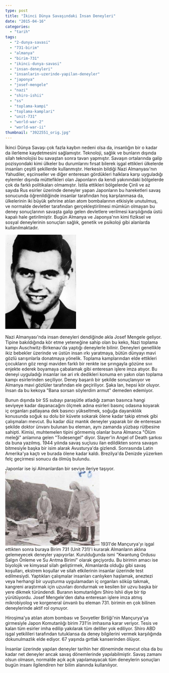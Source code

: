 ```yaml
---
type: post
title: "İkinci Dünya Savaşındaki İnsan Deneyleri"
date: "2015-04-16"
categories: 
  - "tarih"
tags: 
  - "2-dunya-savasi"
  - "731-birim"
  - "almanya"
  - "birim-731"
  - "ikinci-dunya-savasi"
  - "insan-deneyleri"
  - "insanlarin-uzerinde-yapilan-deneyler"
  - "japonya"
  - "josef-mengele"
  - "nazi"
  - "shiro-ishii"
  - "ss"
  - "toplama-kampi"
  - "toplama-kamplari"
  - "unit-731"
  - "world-war-2"
  - "world-war-ii"
thumbnail: "3922551_orig.jpg"
---
```


İkinci Dünya Savaşı çok fazla kaybın nedeni olsa da, insanlığın bir o kadar da ilerleme kaydetmesini sağlamıştır. Teknoloji, sağlık ve bunların dışında silah teknolojisi bu savaştan sonra tavan yapmıştır. Savaşın ortalarında galip pozisyondaki kimi ülkeler bu durumlarını fırsat bilerek işgal ettikleri ülkelerde insanları çeşitli şekillerde kullanmıştır. Herkesin bildiği Nazi Almanyası'nın Yahudiler, eşcinseller ve diğer enteresan gördükleri halklara karşı uyguladığı eylemler dışında müttefikleri olan Japonların da kendi yakınındaki bölgelerde çok da farklı politikaları olmamıştır. İstila ettikleri bölgelerde Çinli ve az sayıda Rus esirler üzerinde deneyler yapan Japonların bu hareketleri savaş sonucunda öğrenildiğinde insanlar tarafından hoş karşılanmasa da, ülkelerinin iki büyük şehrine atılan atom bombalarının etkisiyle unutulmuş, ve normalde devletler tarafından gerçekleştirilmesi mümkün olmayan bu deney sonuçlarının savaşta galip gelen devletlere verilmesi karşılığında üstü kapalı hale getirilmiştir. Bugün Almanya ve Japonya'nın kimi fiziksel ve sosyal deneylerinin sonuçları sağlık, genetik ve psikoloji gibi alanlarda kullanılmaktadır.

![Josef Mendele](images/968full-josef-mengele-225x300.jpg)

Nazi Almanyası'nda insan deneyleri dendiğinde akla Josef Mengele geliyor. Tipine bakıldığında kör etme yeteneğine sahip olan bu keko, Nazi toplama kampı Auschwitz-Birkenau'da yaptığı deneylerle bilinir. Deneyleri genellikle ikiz bebekler üzerinde ve üstün insan ırkı yaratmaya, bütün dünyayı mavi gözlü sarışınlarla donatmaya yönelik. Toplama kamplarından elde ettikleri çocukların göz rengi maviden farklı bir renkte ise şırıngayla gözüne sıvı enjekte ederek boyamaya çabalamak gibi enteresan işlere imza atıyor. Bu deneyi uyguladığı insanlar ise ari ırk dedikleri konuma en yakın olan toplama kampı esirlerinden seçiliyor. Deney başarılı bir şekilde sonuçlanıyor ve Almanya mavi gözlüler tarafından ele geçiriliyor. Şaka lan, hepsi kör oluyor. İnsan da bu kekoya "Bana sorsan söylerdim armut" demeden edemiyor.

Bunun dışında bir SS subayı paraşütle atladığı zaman basınca hangi seviyeye kadar dayanacağını ölçmek adına esirleri basınç odasına koyarak iç organları patlayana dek basıncı yükseltmek, soğuğa dayanıklılık konusunda soğuk su dolu bir küvete sokarak ölene kadar takip etmek gibi çalışmaları mevcut. Bu kadar düz mantık deneyler yaparak bir de enteresan şekilde doktor ünvanı bulunan bu eleman, aynı zamanda yüzbaşı rütbesine sahipti. Kimisi, muhtemelen tipini görmemiş olanlar buna Almanca "Ölüm meleği" anlamına gelen "Todesengel" diyor. Slayer'in Angel of Death şarkısı da buna yazılmış. 1944 yılında savaş suçlusu ilan edildikten sonra savaşın bitmesiyle başka bir isim alarak Avusturya'da gizlendi. Sonrasında Latin Amerika'ya kaçtı ve burada ölene kadar kaldı. Brezilya'da Denizde yüzerken felç geçirmesi sonucu da ölmüş bulundu.

Japonlar ise işi Almanlardan bir seviye ileriye taşıyor.![Birim 731 kurbanı](images/Unit_731_victim-300x237.jpg) 1931'de Mançurya'yı işgal ettikten sonra buraya Birim 731 (Unit 731)'i kurarak Almanların aklına gelemeyecek deneyler yapıyorlar. Kurulduğunda ismi "Kwantung Ordusu Salgın Önleme ve Su Arıtma Birimi" olarak geçiyordu. Bu birimin amacı ise biyolojik ve kimyasal silah geliştirmek, Almanlarda olduğu gibi savaş koşulları, ekstrem koşullar ve silah etkilerinin insanlar üzerinde test edilmesiydi. Yaptıkları çalışmalar insanları canlıyken haşlamak, aneztezi veya herhangi bir uyuşturma uygulamadan iç organları söküp takmak, kangreni araştırmak için uzuvları dondurmak ve kesilen bir uzvu başka bir yere dikmek türündendi. Buranın komutanlığını Shiro Ishii diye bir tip yürütüyordu. Josef Mengele'den daha enteresan işlere imza atmış mikrobiyolog ve korgeneral ünvanlı bu eleman 731. birimin en çok bilinen deneylerinde aktif rol oynuyor.

Hiroşima'ya atılan atom bombası ve Sovyetler Birliği'nin Mançurya'ya girmesiyle Japon Komutanlığı birim 731'in imhasına karar veriyor. Tesis ve kalan tüm esirler imha edilip yakılarak tüm deliller yok ediliyor. Shiro ABD işgal yetkilileri tarafından tutuklansa da deney bilgilerini vermek karşılığında dokunulmazlık elde ediyor. 67 yaşında gırtlak kanserinden ölüyor.

İnsanlar üzerinde yapılan deneyler tarihin her döneminde mevcut olsa da bu kadar net deneyler ancak savaş dönemlerinde yapılabilmiştir. Savaş zamanı olsun olmasın, normalde açık açık yapılamayacak tüm deneylerin sonuçları bugün insanı ilgilendiren her bilim alanında kullanılıyor.

